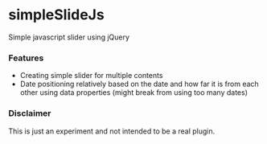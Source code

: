 # simpleSlideJs
Simple javascript slider using jQuery

### Features
- Creating simple slider for multiple contents
- Date positioning relatively based on the date and how far it is from each other using data properties (might break from using too many dates)

### Disclaimer
This is just an experiment and not intended to be a real plugin.
